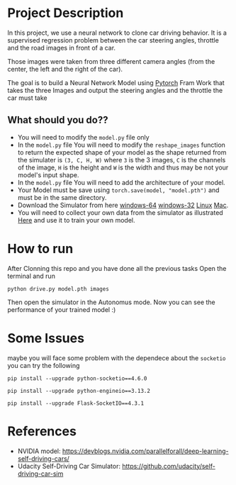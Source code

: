 # Project Description

In this project, we use a neural network to clone car driving behavior.  It is a supervised regression problem between the car steering angles, throttle and the road images in front of a car.  

Those images were taken from three different camera angles (from the center, the left and the right of the car).  

The goal is to build a Neural Network Model using [Pytorch](https://pytorch.org/) Fram Work that takes the three Images and output the steering angles and the throttle the car must take

## What should you do??

- You will need to modify the `model.py` file only
- In the `model.py` file You will need to modify the `reshape_images` function to return the expected shape of your model as the shape returned from the simulater is `(3, C, H, W)` where `3` is the 3 images, `C` is the channels of the image, `H` is the height and `W` is the width and thus may be not your model's input shape.
- In the `model.py` file You will need to add the architecture of your model.
- Your Model must be save using `torch.save(model, "model.pth")` and must be in the same directory.
- Download the Simulator from here [windows-64](https://d17h27t6h515a5.cloudfront.net/topher/2016/November/5831f3a4_simulator-windows-64/simulator-windows-64.zip) [windows-32](https://d17h27t6h515a5.cloudfront.net/topher/2016/November/5831f4b6_simulator-windows-32/simulator-windows-32.zip) [Linux](https://d17h27t6h515a5.cloudfront.net/topher/2016/November/5831f0f7_simulator-linux/simulator-linux.zip) [Mac](https://d17h27t6h515a5.cloudfront.net/topher/2016/November/5831f290_simulator-macos/simulator-macos.zip).
- You will need to collect your own data from the simulator as illustrated [Here](https://drive.google.com/file/d/12H6iWTMtMLTnDe89tX1HcXHGgKKbQZbg/view?usp=drive_link) and use it to train your own model.

# How to run
After Clonning this repo and you have done all the previous tasks Open the terminal and run 

`python drive.py model.pth images`
 
Then open the simulator in the Autonomus mode. Now you can see the performance of your trained model :)

# Some Issues
maybe you will face some problem with the dependece about the `socketio` you can try the following
```
pip install --upgrade python-socketio==4.6.0

pip install --upgrade python-engineio==3.13.2

pip install --upgrade Flask-SocketIO==4.3.1
```

# References
- NVIDIA model: https://devblogs.nvidia.com/parallelforall/deep-learning-self-driving-cars/
- Udacity Self-Driving Car Simulator: https://github.com/udacity/self-driving-car-sim
